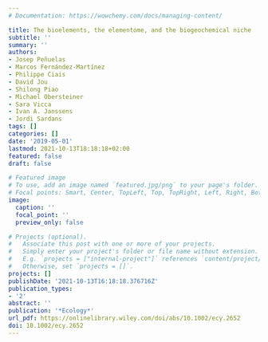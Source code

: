 ```yaml
---
# Documentation: https://wowchemy.com/docs/managing-content/

title: The bioelements, the elementome, and the biogeochemical niche
subtitle: ''
summary: ''
authors:
- Josep Peñuelas
- Marcos Fernández‐Martínez
- Philippe Ciais
- David Jou
- Shilong Piao
- Michael Obersteiner
- Sara Vicca
- Ivan A. Janssens
- Jordi Sardans
tags: []
categories: []
date: '2019-05-01'
lastmod: 2021-10-13T18:18:18+02:00
featured: false
draft: false

# Featured image
# To use, add an image named `featured.jpg/png` to your page's folder.
# Focal points: Smart, Center, TopLeft, Top, TopRight, Left, Right, BottomLeft, Bottom, BottomRight.
image:
  caption: ''
  focal_point: ''
  preview_only: false

# Projects (optional).
#   Associate this post with one or more of your projects.
#   Simply enter your project's folder or file name without extension.
#   E.g. `projects = ["internal-project"]` references `content/project/deep-learning/index.md`.
#   Otherwise, set `projects = []`.
projects: []
publishDate: '2021-10-13T16:18:18.376716Z'
publication_types:
- '2'
abstract: ''
publication: '*Ecology*'
url_pdf: https://onlinelibrary.wiley.com/doi/abs/10.1002/ecy.2652
doi: 10.1002/ecy.2652
---
```

